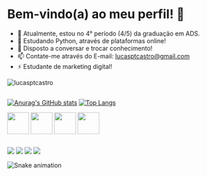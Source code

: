 # Bem-vindo(a) ao meu perfil! 👋

- 🔭 Atualmente, estou no 4° período (4/5) da graduação em ADS.
- 🌱 Estudando Python, através de plataformas online!
- 💬 Disposto a conversar e trocar conhecimento!
- 📫 Contate-me através do E-mail: lucasptcastro@gmail.com
- ⚡ Estudante de marketing digital!

<img src="https://komarev.com/ghpvc/?username=lucasptcastro&color=green" alt="lucasptcastro" /> 

##

[![Anurag's GitHub stats](https://github-readme-stats.vercel.app/api?username=lucasptcastro&theme=radical&show_icons=true)](https://github.com/anuraghazra/github-readme-stats)
[![Top Langs](https://github-readme-stats.vercel.app/api/top-langs/?username=lucasptcastro)](https://github.com/anuraghazra/github-readme-stats)

<div>
  <img align="center" height="50" width="50" src='https://cdn.jsdelivr.net/gh/devicons/devicon/icons/python/python-original.svg'>
  <img align="center" height="50" width="50" src='https://cdn.jsdelivr.net/gh/devicons/devicon/icons/mysql/mysql-original.svg'>
  <img align="center" height="50" width="50" src='https://cdn.jsdelivr.net/gh/devicons/devicon/icons/csharp/csharp-original.svg'>
  <img align="center" height="50" width="50" src='https://cdn.jsdelivr.net/gh/devicons/devicon/icons/html5/html5-original.svg'>
</div>

##

<div>
  <a href="https://instagram.com/lucasptcastro" target="_blank"><img src="https://img.shields.io/badge/Instagram-E4405F?style=for-the-badge&logo=instagram&logoColor=white"
target="_blank"></a>
  <a href="https://discord.com/channels/@me/870860890319233065" target="_blank"><img src="https://img.shields.io/badge/Discord-7289DA?style=for-the-badge&logo=discord&logoColor=white"
target="_blank"></a> 
<a href="https://steamcommunity.com/profiles/76561198140310572/" target="_blank"><img src="https://img.shields.io/badge/Steam-000000?style=for-the-badge&logo=steam&logoColor=white"
target="_blank"></a>
<a href="https://www.linkedin.com/in/lucas-peixoto-2625441a0/" target="_blank"><img src="https://img.shields.io/badge/LinkedIn-0077B5?style=for-the-badge&logo=linkedin&logoColor=white"
target="_blank"></a>

![Snake animation](https://github.com/lucasptcastro)
</div>


